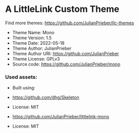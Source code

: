# A LittleLink Custom Theme
Find more themes: https://github.com/JulianPrieber/llc-themes
                                                                                                                                                                         
*	Theme Name: Mono
*	Theme Version: 1.5
*	Theme Date: 2022-05-18
*	Theme Author: JulianPrieber
*	Theme Author URI: https://github.com/JulianPrieber
*	Theme License: GPLv3
*	Source code: https://github.com/JulianPrieber/mono


### Used assets:
* Built using:
* https://github.com/dhg/Skeleton
* License: MIT

* https://github.com/JulianPrieber/littlelink-mono
* License: MIT
